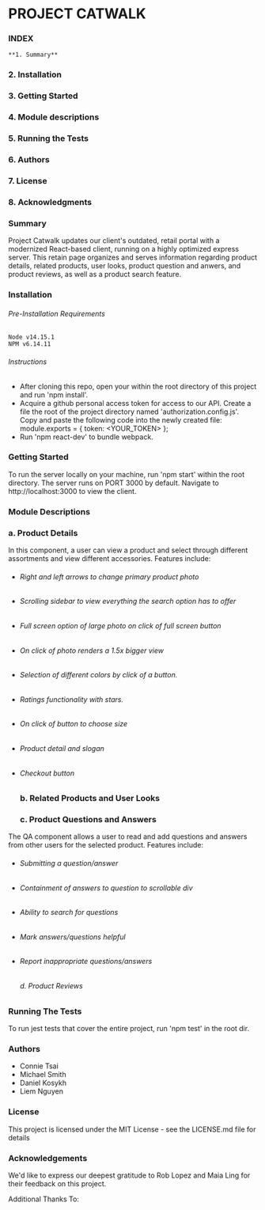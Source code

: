 # PROJECT CATWALK

### INDEX

    **1. Summary**
  ### 2. Installation
  ### 3. Getting Started
  ### 4. Module descriptions
  ### 5. Running the Tests
  ### 6. Authors
  ### 7. License
  ### 8. Acknowledgments


### Summary
  Project Catwalk updates our client's outdated, retail portal with a modernized React-based client, running on a highly optimized express server. This retain page organizes and serves information regarding product details, related products, user looks, product question and anwers, and product reviews, as well as a product search feature.

### Installation
###### Pre-Installation Requirements
    Node v14.15.1
    NPM v6.14.11
###### Instructions
  - After cloning this repo, open your within the root directory of this project and run 'npm install'.
  - Acquire a github personal access token for access to our API. Create a file the root of the project directory named 'authorization.config.js'.
  Copy and paste the following code into the newly created file:
    module.exports = {
      token: <YOUR_TOKEN>
    };
  - Run 'npm react-dev' to bundle webpack.

### Getting Started
  To run the server locally on your machine, run 'npm start' within the root directory.
  The server runs on PORT 3000 by default. Navigate to http://localhost:3000 to view the client.

### Module Descriptions

  ### a. Product Details
In this component, a user can view a product and select through different assortments and view different accessories. Features include:
- ###### Right and left arrows to change primary product photo
- ###### Scrolling sidebar to view everything the search option has to offer
- ###### Full screen option of large photo on click of full screen button
- ###### On click of photo renders a 1.5x bigger view
- ###### Selection of different colors by click of a button.
- ###### Ratings functionality with stars.
- ###### On click of button to choose size
- ###### Product detail and slogan
- ###### Checkout button

  ### b. Related Products and User Looks

  ### c. Product Questions and Answers
The QA component allows a user to read and add questions and answers from other users for the selected product. Features include:
- ###### Submitting a question/answer
- ###### Containment of answers to question to scrollable div
- ###### Ability to search for questions
- ###### Mark answers/questions helpful
- ###### Report inappropriate questions/answers
  ###### d. Product Reviews

### Running The Tests
  To run jest tests that cover the entire project, run 'npm test' in the root dir.

### Authors
  * Connie Tsai
  * Michael Smith
  * Daniel Kosykh
  * Liem Nguyen

### License
  This project is licensed under the MIT License - see the LICENSE.md file for details

### Acknowledgements
  We'd like to express our deepest gratitude to Rob Lopez and Maia Ling for their feedback on this project.

  Additional Thanks To:


